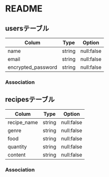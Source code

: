 # README

## usersテーブル

|Colum              |Type      |Option      |
|-------------------|----------|------------|
|name               |string    |null:false  |
|email              |string    |null:false  |
|encrypted_password |string    |null:false  |

### Association



## recipesテーブル
|Colum              |Type      |Option      |
|-------------------|----------|------------|
|recipe_name        |string    |null:false  |
|genre              |string    |null:false  |
|food               |string    |null:false  |
|quantity           |string    |null:false  |
|content            |string    |null:false  |

### Association

<!-- 都度足して行く -->
